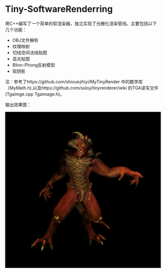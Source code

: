 # Tiny-SoftwareRenderring
用C++编写了一个简单的软渲染器，独立实现了光栅化渲染管线。主要包括以下几个功能：

- OBJ文件解析
- 纹理映射
- 切线空间法线贴图
- 高光贴图
- Blinn-Phong反射模型
- 软阴影

注：参考了https://github.com/shixuezhiyi/MyTinyRender 中的数学库（MyMath.h),以及https://github.com/ssloy/tinyrenderer/wiki 的TGA读写文件(Tgaimge.cpp Tgaimage.h)。

输出效果图：

![image-20220607123546192](./output.png)

